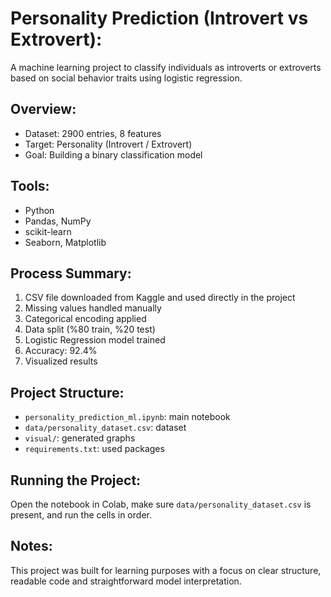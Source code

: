 # Personality Prediction (Introvert vs Extrovert):

A machine learning project to classify individuals as introverts or extroverts based on social behavior traits using logistic regression.

## Overview:

- Dataset: 2900 entries, 8 features
- Target: Personality (Introvert / Extrovert)
- Goal: Building a binary classification model

## Tools:

- Python 
- Pandas, NumPy
- scikit-learn
- Seaborn, Matplotlib

## Process Summary:

1. CSV file downloaded from Kaggle and used directly in the project
2. Missing values handled manually
3. Categorical encoding applied
4. Data split (%80 train, %20 test)
5. Logistic Regression model trained
6. Accuracy: 92.4%
7. Visualized results

## Project Structure:

- `personality_prediction_ml.ipynb`: main notebook
- `data/personality_dataset.csv`: dataset
- `visual/`: generated graphs
- `requirements.txt`: used packages

## Running the Project:

Open the notebook in Colab, make sure `data/personality_dataset.csv` is present, and run the cells in order.

## Notes:

This project was built for learning purposes with a focus on clear structure, readable code and straightforward model interpretation.